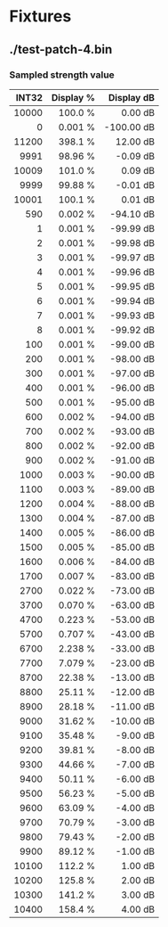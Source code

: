 # Fixtures

## ./test-patch-4.bin

### Sampled strength value

| INT32 | Display % | Display dB |
|------:|----------:|-----------:|
| 10000 |   100.0 % |    0.00 dB |
|     0 |   0.001 % | -100.00 dB |
| 11200 |   398.1 % |   12.00 dB |
|  9991 |   98.96 % |   -0.09 dB |
| 10009 |   101.0 % |    0.09 dB |
|  9999 |   99.88 % |   -0.01 dB |
| 10001 |   100.1 % |    0.01 dB |
|   590 |   0.002 % |  -94.10 dB |
|     1 |   0.001 % |  -99.99 dB |
|     2 |   0.001 % |  -99.98 dB |
|     3 |   0.001 % |  -99.97 dB |
|     4 |   0.001 % |  -99.96 dB |
|     5 |   0.001 % |  -99.95 dB |
|     6 |   0.001 % |  -99.94 dB |
|     7 |   0.001 % |  -99.93 dB |
|     8 |   0.001 % |  -99.92 dB |
|   100 |   0.001 % |  -99.00 dB |
|   200 |   0.001 % |  -98.00 dB |
|   300 |   0.001 % |  -97.00 dB |
|   400 |   0.001 % |  -96.00 dB |
|   500 |   0.001 % |  -95.00 dB |
|   600 |   0.002 % |  -94.00 dB |
|   700 |   0.002 % |  -93.00 dB |
|   800 |   0.002 % |  -92.00 dB |
|   900 |   0.002 % |  -91.00 dB |
|  1000 |   0.003 % |  -90.00 dB |
|  1100 |   0.003 % |  -89.00 dB |
|  1200 |   0.004 % |  -88.00 dB |
|  1300 |   0.004 % |  -87.00 dB |
|  1400 |   0.005 % |  -86.00 dB |
|  1500 |   0.005 % |  -85.00 dB |
|  1600 |   0.006 % |  -84.00 dB |
|  1700 |   0.007 % |  -83.00 dB |
|  2700 |   0.022 % |  -73.00 dB |
|  3700 |   0.070 % |  -63.00 dB |
|  4700 |   0.223 % |  -53.00 dB |
|  5700 |   0.707 % |  -43.00 dB |
|  6700 |   2.238 % |  -33.00 dB |
|  7700 |   7.079 % |  -23.00 dB |
|  8700 |   22.38 % |  -13.00 dB |
|  8800 |   25.11 % |  -12.00 dB |
|  8900 |   28.18 % |  -11.00 dB |
|  9000 |   31.62 % |  -10.00 dB |
|  9100 |   35.48 % |   -9.00 dB |
|  9200 |   39.81 % |   -8.00 dB |
|  9300 |   44.66 % |   -7.00 dB |
|  9400 |   50.11 % |   -6.00 dB |
|  9500 |   56.23 % |   -5.00 dB |
|  9600 |   63.09 % |   -4.00 dB |
|  9700 |   70.79 % |   -3.00 dB |
|  9800 |   79.43 % |   -2.00 dB |
|  9900 |   89.12 % |   -1.00 dB |
| 10100 |   112.2 % |    1.00 dB |
| 10200 |   125.8 % |    2.00 dB |
| 10300 |   141.2 % |    3.00 dB |
| 10400 |   158.4 % |    4.00 dB |
